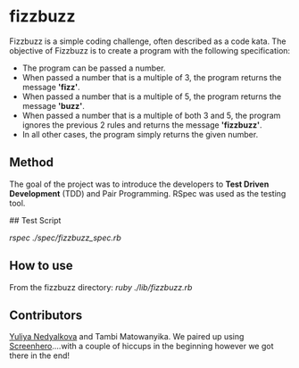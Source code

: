 # fizzbuzz

Fizzbuzz is a simple coding challenge, often described as a code kata. The objective of Fizzbuzz is to create a program with the following specification:

* The program can be passed a number.
* When passed a number that is a multiple of 3, the program returns the message **'fizz'**.
* When passed a number that is a multiple of 5, the program returns the message **'buzz'**.
* When passed a number that is a multiple of both 3 and 5, the program ignores the previous 2 rules and returns the message **'fizzbuzz'**.
* In all other cases, the program simply returns the given number.

## Method

The goal of the project was to introduce the developers to **Test Driven Development** (TDD) and Pair Programming. RSpec was used as the testing tool.

## Test Script

*rspec ./spec/fizzbuzz_spec.rb*

## How to use

From the fizzbuzz directory:
*ruby ./lib/fizzbuzz.rb*

## Contributors

[Yuliya Nedyalkova](https://github.com/meta-morpho-sys) and Tambi Matowanyika. We paired up using [Screenhero](https://screenhero.com/)....with a couple of hiccups in the beginning however we got there in the end!
